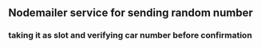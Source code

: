 ## Nodemailer service for sending random number 

### taking it as slot and verifying car number before confirmation